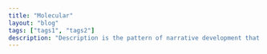 ```yaml
---
title: "Molecular"
layout: "blog"
tags: ["tags1", "tags2"]
description: "Description is the pattern of narrative development that aims to make vivid a place,"
---
```

